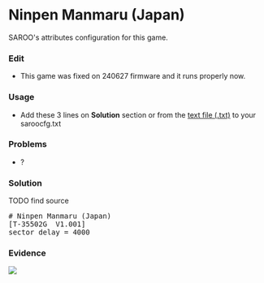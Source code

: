 # Ninpen Manmaru (Japan)

SAROO's attributes configuration for this game.

### Edit

- This game was fixed on 240627 firmware and it runs properly now.

### Usage

- Add these 3 lines on **Solution** section or from the [text file (.txt)](./config.txt) to your saroocfg.txt

### Problems

- ?

### Solution

TODO find source

<pre># Ninpen Manmaru (Japan)
[T-35502G  V1.001]
sector_delay = 4000</pre>

### Evidence

[![](https://img.youtube.com/vi/jhDx7kl9So8/0.jpg)](https://youtu.be/jhDx7kl9So8)
